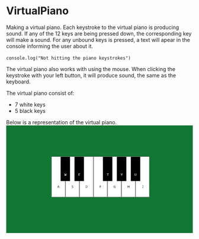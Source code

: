 # VirtualPiano
Making a virtual piano. Each keystroke to the virtual piano is producing sound.
If any of the 12 keys are being pressed down, the corresponding key will make a sound.
For any unbound keys is pressed, a text will apear in the console informing the user about it.

 `console.log("Not hitting the piano keystrokes")`
 
 The virtual piano also works with using the mouse. When clicking the keystroke with your left button, it will produce sound, the same as the keyboard.
 
The virtual piano consist of:
- 7 white keys
- 5 black keys

Below is a representation of the virtual piano.
![Virtual Piano](https://github.com/Saruwatarii/VirtualPiano/blob/main/img/VirutalPiano.png)
